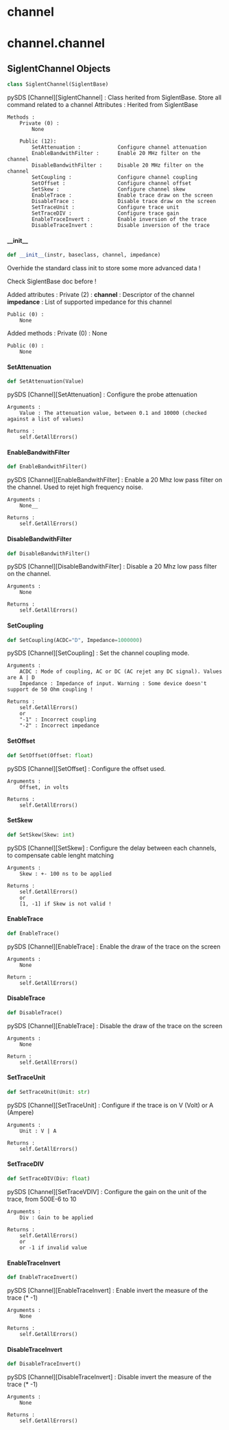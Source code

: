 <a id="channel"></a>

# channel

<a id="channel.channel"></a>

# channel.channel

<a id="channel.channel.SiglentChannel"></a>

## SiglentChannel Objects

```python
class SiglentChannel(SiglentBase)
```

pySDS [Channel][SiglentChannel] :   Class herited from SiglentBase.
                                    Store all command related to a channel
    Attributes :
        Herited from SiglentBase

    Methods :
        Private (0) :
            None

        Public (12):
            SetAttenuation :            Configure channel attenuation
            EnableBandwithFilter :      Enable 20 MHz filter on the channel
            DisableBandwithFilter :     Disable 20 MHz filter on the channel
            SetCoupling :               Configure channel coupling
            SetOffset :                 Configure channel offset
            SetSkew :                   Configure channel skew
            EnableTrace :               Enable trace draw on the screen
            DisableTrace :              Disable trace draw on the screen
            SetTraceUnit :              Configure trace unit
            SetTraceDIV :               Configure trace gain
            EnableTraceInvert :         Enable inversion of the trace
            DisableTraceInvert :        Disable inversion of the trace

<a id="channel.channel.SiglentChannel.__init__"></a>

#### \_\_init\_\_

```python
def __init__(instr, baseclass, channel, impedance)
```

Overhide the standard class init to store some more advanced data !

Check SiglentBase doc before !

Added attributes :
    Private (2) :
        __channel__ :   Descriptor of the channel
        __impedance__ : List of supported impedance for this channel

    Public (0) :
        None

Added methods :
    Private (0) :
        None

    Public (0) :
        None

<a id="channel.channel.SiglentChannel.SetAttenuation"></a>

#### SetAttenuation

```python
def SetAttenuation(Value)
```

pySDS [Channel][SetAttenuation] : Configure the probe attenuation

    Arguments :
        Value : The attenuation value, between 0.1 and 10000 (checked against a list of values)

    Returns :
        self.GetAllErrors()

<a id="channel.channel.SiglentChannel.EnableBandwithFilter"></a>

#### EnableBandwithFilter

```python
def EnableBandwithFilter()
```

pySDS [Channel][EnableBandwithFilter] : Enable a 20 Mhz low pass filter on the channel. Used to rejet high frequency noise.

    Arguments :
        None__

    Returns :
        self.GetAllErrors()

<a id="channel.channel.SiglentChannel.DisableBandwithFilter"></a>

#### DisableBandwithFilter

```python
def DisableBandwithFilter()
```

pySDS [Channel][DisableBandwithFilter] : Disable a 20 Mhz low pass filter on the channel.

    Arguments :
        None

    Returns :
        self.GetAllErrors()

<a id="channel.channel.SiglentChannel.SetCoupling"></a>

#### SetCoupling

```python
def SetCoupling(ACDC="D", Impedance=1000000)
```

pySDS [Channel][SetCoupling] : Set the channel coupling mode.

    Arguments :
        ACDC : Mode of coupling, AC or DC (AC rejet any DC signal). Values are A | D
        Impedance : Impedance of input. Warning : Some device doesn't support de 50 Ohm coupling !

    Returns :
        self.GetAllErrors()
        or
        "-1" : Incorrect coupling
        "-2" : Incorrect impedance

<a id="channel.channel.SiglentChannel.SetOffset"></a>

#### SetOffset

```python
def SetOffset(Offset: float)
```

pySDS [Channel][SetOffset] : Configure the offset used.

    Arguments :
        Offset, in volts

    Returns :
        self.GetAllErrors()

<a id="channel.channel.SiglentChannel.SetSkew"></a>

#### SetSkew

```python
def SetSkew(Skew: int)
```

pySDS [Channel][SetSkew] : Configure the delay between each channels, to compensate cable lenght matching

    Arguments :
        Skew : +- 100 ns to be applied

    Returns :
        self.GetAllErrors()
        or
        [1, -1] if Skew is not valid !

<a id="channel.channel.SiglentChannel.EnableTrace"></a>

#### EnableTrace

```python
def EnableTrace()
```

pySDS [Channel][EnableTrace] : Enable the draw of the trace on the screen

    Arguments :
        None

    Return :
        self.GetAllErrors()

<a id="channel.channel.SiglentChannel.DisableTrace"></a>

#### DisableTrace

```python
def DisableTrace()
```

pySDS [Channel][EnableTrace] : Disable the draw of the trace on the screen

    Arguments :
        None

    Return :
        self.GetAllErrors()

<a id="channel.channel.SiglentChannel.SetTraceUnit"></a>

#### SetTraceUnit

```python
def SetTraceUnit(Unit: str)
```

pySDS [Channel][SetTraceUnit] : Configure if the trace is on V (Volt) or A (Ampere)

    Arguments :
        Unit : V | A

    Returns :
        self.GetAllErrors()

<a id="channel.channel.SiglentChannel.SetTraceDIV"></a>

#### SetTraceDIV

```python
def SetTraceDIV(Div: float)
```

pySDS [Channel][SetTraceVDIV] : Configure the gain on the unit of the trace, from 500E-6 to 10

    Arguments :
        Div : Gain to be applied

    Returns :
        self.GetAllErrors()
        or
        or -1 if invalid value

<a id="channel.channel.SiglentChannel.EnableTraceInvert"></a>

#### EnableTraceInvert

```python
def EnableTraceInvert()
```

pySDS [Channel][EnableTraceInvert] : Enable invert the measure of the trace (* -1)

    Arguments :
        None

    Returns :
        self.GetAllErrors()

<a id="channel.channel.SiglentChannel.DisableTraceInvert"></a>

#### DisableTraceInvert

```python
def DisableTraceInvert()
```

pySDS [Channel][DisableTraceInvert] : Disable invert the measure of the trace (* -1)

    Arguments :
        None

    Returns :
        self.GetAllErrors()

